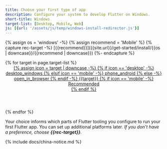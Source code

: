 ```yaml
---
title: Choose your first type of app
description: Configure your system to develop Flutter on Windows.
short-title: Windows
target-list: [Desktop, Mobile, Web]
js: [{url: '/assets/js/temp/windows-install-redirector.js'}]
---
```


{% assign os = 'windows' -%}
{% assign recommend = 'Mobile' %}
{% capture rec-target -%}
[{{recommend}}]({{site.url}}/get-started/install/{{os | downcase}}/{{recommend | downcase}})
{%- endcapture %}

<div class="card-deck mb-8">
{% for target in page.target-list %}
  <a class="card" id="install-{{os | remove: ' ' | downcase}}" href="{{site.url}}/get-started/install/{{os | remove: ' ' | downcase}}/{{target | downcase}}">
    <div class="card-body">
      <header class="card-title text-center m-0">
        <span class="d-block h1">
          {% assign icon = target | downcase -%}
          {% if icon == 'desktop' -%}
            <span class="material-symbols">desktop_windows</span>
          {% elsif icon == 'mobile' -%}
            <span class="material-symbols">phone_android</span>
          {% else -%}
            <span class="material-symbols">open_in_browser</span>
          {% endif -%}
        </span>
        <span class="text-muted text-nowrap">{{target}}</span>
        {% if icon == 'mobile' -%}
          <div class="card-subtitle">Recommended</div>
        {% endif %}
      </header>
    </div>
  </a>
{% endfor %}
</div>

Your choice informs which parts of Flutter tooling you configure
to run your first Flutter app.
You can set up additional platforms later.
_If you don't have a preference, choose **{{rec-target}}**._

{% include docs/china-notice.md %}
